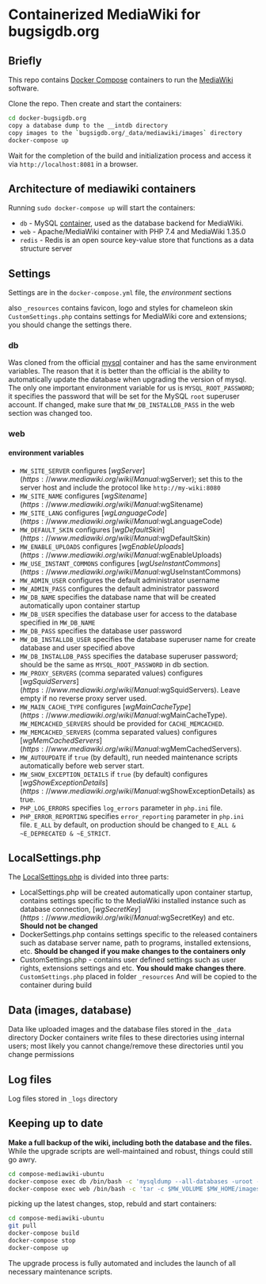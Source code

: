 # Containerized MediaWiki for bugsigdb.org

## Briefly

This repo contains [Docker Compose](https://docs.docker.com/compose/) containers to run the [MediaWiki](https://www.mediawiki.org/) software.

Clone the repo. Then create and start the containers:
```sh
cd docker-bugsigdb.org
copy a database dump to the __intdb directory
copy images to the `bugsigdb.org/_data/mediawiki/images` directory
docker-compose up
```
Wait for the completion of the build and initialization process and access it via `http://localhost:8081` in a browser.

## Architecture of mediawiki containers

Running `sudo docker-compose up` will start the containers:

- `db` - MySQL [container](https://hub.docker.com/r/pastakhov/mysql/), used as the database backend for MediaWiki.
- `web` - Apache/MediaWiki container with PHP 7.4 and MediaWiki 1.35.0
- `redis` - Redis is an open source key-value store that functions as a data structure server

## Settings

Settings are in the `docker-compose.yml` file, the *environment* sections

also `_resources` contains favicon, logo and styles for chameleon skin
`CustomSettings.php` contains settings for MediaWiki core and extensions; you should change the settings there.

### db
Was cloned from the official [mysql](https://hub.docker.com/_/mysql/) container and has the same environment variables.
The reason that it is better than the official is the ability to automatically update the database when upgrading the version of mysql.
The only one important environment variable for us is `MYSQL_ROOT_PASSWORD`; it specifies the password that will be set for the MySQL `root` superuser account.
If changed, make sure that `MW_DB_INSTALLDB_PASS` in the web section was changed too.

### web

#### environment variables

- `MW_SITE_SERVER` configures [$wgServer](https://www.mediawiki.org/wiki/Manual:$wgServer); set this to the server host and include the protocol like `http://my-wiki:8080`
- `MW_SITE_NAME` configures [$wgSitename](https://www.mediawiki.org/wiki/Manual:$wgSitename)
- `MW_SITE_LANG` configures [$wgLanguageCode](https://www.mediawiki.org/wiki/Manual:$wgLanguageCode)
- `MW_DEFAULT_SKIN` configures [$wgDefaultSkin](https://www.mediawiki.org/wiki/Manual:$wgDefaultSkin)
- `MW_ENABLE_UPLOADS` configures [$wgEnableUploads](https://www.mediawiki.org/wiki/Manual:$wgEnableUploads)
- `MW_USE_INSTANT_COMMONS` configures [$wgUseInstantCommons](https://www.mediawiki.org/wiki/Manual:$wgUseInstantCommons)
- `MW_ADMIN_USER` configures the default administrator username
- `MW_ADMIN_PASS` configures the default administrator password
- `MW_DB_NAME` specifies the database name that will be created automatically upon container startup
- `MW_DB_USER` specifies the database user for access to the database specified in `MW_DB_NAME`
- `MW_DB_PASS` specifies the database user password
- `MW_DB_INSTALLDB_USER` specifies the database superuser name for create database and user specified above
- `MW_DB_INSTALLDB_PASS` specifies the database superuser password; should be the same as `MYSQL_ROOT_PASSWORD` in db section.
- `MW_PROXY_SERVERS` (comma separated values) configures [$wgSquidServers](https://www.mediawiki.org/wiki/Manual:$wgSquidServers). Leave empty if no reverse proxy server used.
- `MW_MAIN_CACHE_TYPE` configures [$wgMainCacheType](https://www.mediawiki.org/wiki/Manual:$wgMainCacheType). `MW_MEMCACHED_SERVERS` should be provided for `CACHE_MEMCACHED`.
- `MW_MEMCACHED_SERVERS` (comma separated values) configures [$wgMemCachedServers](https://www.mediawiki.org/wiki/Manual:$wgMemCachedServers).
- `MW_AUTOUPDATE` if `true` (by default), run needed maintenance scripts automatically before web server start.
- `MW_SHOW_EXCEPTION_DETAILS` if `true` (by default) configures [$wgShowExceptionDetails](https://www.mediawiki.org/wiki/Manual:$wgShowExceptionDetails) as true.
- `PHP_LOG_ERRORS` specifies `log_errors` parameter in `php.ini` file.
- `PHP_ERROR_REPORTING` specifies `error_reporting` parameter in `php.ini` file. `E_ALL` by default, on production should be changed to `E_ALL & ~E_DEPRECATED & ~E_STRICT`.

## LocalSettings.php

The [LocalSettings.php](https://www.mediawiki.org/wiki/Manual:LocalSettings.php) is divided into three parts:
- LocalSettings.php will be created automatically upon container startup, contains settings specific to the MediaWiki installed instance such as database connection, [$wgSecretKey](https://www.mediawiki.org/wiki/Manual:$wgSecretKey) and etc. **Should not be changed**
- DockerSettings.php contains settings specific to the released containers such as database server name, path to programs, installed extensions, etc. **Should be changed if you make changes to the containers only**
- CustomSettings.php - contains user defined settings such as user rights, extensions settings and etc. **You should make changes there**.
`CustomSettings.php` placed in folder `_resources` And will be copied to the container during build

## Data (images, database)

Data like uploaded images and the database files stored in the `_data` directory
Docker containers write files to these directories using internal users; most likely you cannot change/remove these directories until you change permissions

## Log files

Log files stored in `_logs` directory

## Keeping up to date

**Make a full backup of the wiki, including both the database and the files.**
While the upgrade scripts are well-maintained and robust, things could still go awry.
```sh
cd compose-mediawiki-ubuntu
docker-compose exec db /bin/bash -c 'mysqldump --all-databases -uroot -p"$MYSQL_ROOT_PASSWORD" 2>/dev/null | gzip | base64 -w 0' | base64 -d > backup_$(date +"%Y%m%d_%H%M%S").sql.gz
docker-compose exec web /bin/bash -c 'tar -c $MW_VOLUME $MW_HOME/images 2>/dev/null | base64 -w 0' | base64 -d > backup_$(date +"%Y%m%d_%H%M%S").tar
```

picking up the latest changes, stop, rebuld and start containers:
```sh
cd compose-mediawiki-ubuntu
git pull
docker-compose build
docker-compose stop
docker-compose up
```
The upgrade process is fully automated and includes the launch of all necessary maintenance scripts.
